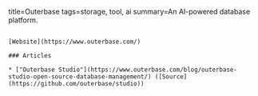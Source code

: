 title=Outerbase
tags=storage, tool, ai
summary=An AI-powered database platform.
~~~~~~

[Website](https://www.outerbase.com/)

### Articles

* ["Outerbase Studio"](https://www.outerbase.com/blog/outerbase-studio-open-source-database-management/) ([Source](https://github.com/outerbase/studio))
